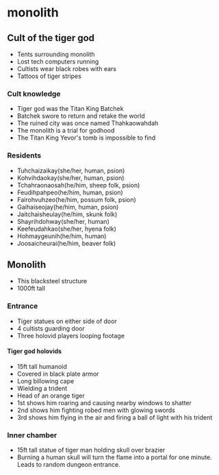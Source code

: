 # monolith

## Cult of the tiger god
- Tents surrounding monolith
- Lost tech computers running
- Cultists wear black robes with ears
- Tattoos of tiger stripes

### Cult knowledge
- Tiger god was the Titan King Batchek
- Batchek swore to return and retake the world
- The ruined city was once named Thahkaowahdah
- The monolith is a trial for godhood
- The Titan King Yevor's tomb is impossible to find

### Residents
- Tuhchaizaikay(she/her, human, psion)
- Kohvihdaokay(she/her, human, psion)
- Tchahraonaosah(he/him, sheep folk, psion)
- Feudihpahpeo(he/him, human, psion)
- Fairohvuhzeo(he/him, possum folk, psion)
- Gaihaiseojay(he/him, human, psion)
- Jaitchaisheulay(he/him, skunk folk)
- Shayrihdohway(she/her, human)
- Keefeudahkao(she/her, hyena folk)
- Hohmaygeunih(he/him, human)
- Joosaicheurai(he/him, beaver folk)

## Monolith
- This blacksteel structure
- 1000ft tall

### Entrance
- Tiger statues on either side of door
- 4 cultists guarding door
- Three holovid players looping footage

#### Tiger god holovids
- 15ft tall humanoid
- Covered in black plate armor
- Long billowing cape
- Wielding a trident
- Head of an orange tiger
- 1st shows him roaring and causing nearby windows to shatter
- 2nd shows him fighting robed men with glowing swords
- 3rd shows him flying in the air and firing a ball of light with his trident

### Inner chamber
- 15ft tall statue of tiger man holding skull over brazier
- Burning a human skull will turn the flame into a portal for one minute. Leads to random dungeon entrance.